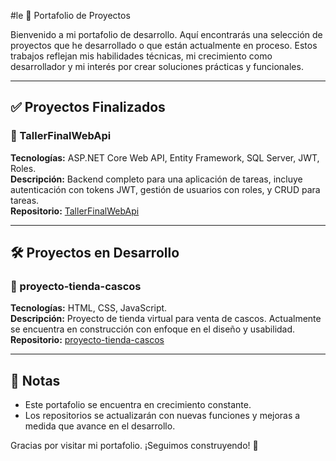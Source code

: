 #le  💼 Portafolio de Proyectos

Bienvenido a mi portafolio de desarrollo. Aquí encontrarás una selección de proyectos que he desarrollado o que están actualmente en proceso. Estos trabajos reflejan mis habilidades técnicas, mi crecimiento como desarrollador y mi interés por crear soluciones prácticas y funcionales.

---

## ✅ Proyectos Finalizados

### 🔹 TallerFinalWebApi
**Tecnologías:** ASP.NET Core Web API, Entity Framework, SQL Server, JWT, Roles.  
**Descripción:** Backend completo para una aplicación de tareas, incluye autenticación con tokens JWT, gestión de usuarios con roles, y CRUD para tareas.  
**Repositorio:** [TallerFinalWebApi](https://github.com/Cat0428/TallerFinalWebApi)

---

## 🛠️ Proyectos en Desarrollo

### 🔸 proyecto-tienda-cascos
**Tecnologías:** HTML, CSS, JavaScript.  
**Descripción:** Proyecto de tienda virtual para venta de cascos. Actualmente se encuentra en construcción con enfoque en el diseño y usabilidad.  
**Repositorio:** [proyecto-tienda-cascos](https://github.com/Cat0428/ProyectoCascosMillenium)

---

## 📌 Notas
- Este portafolio se encuentra en crecimiento constante.
- Los repositorios se actualizarán con nuevas funciones y mejoras a medida que avance en el desarrollo.

Gracias por visitar mi portafolio. ¡Seguimos construyendo! 🚀
